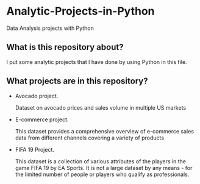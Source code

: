 # Analytic-Projects-in-Python
Data Analysis projects with Python

## What is this repository about?
I put some analytic projects that I have done by using Python in this file.

## What projects are in this repository?
* Avocado project.

    Dataset on avocado prices and sales volume in multiple US markets

* E-commerce project.

    This dataset provides a comprehensive overview of e-commerce sales data from different channels covering a variety of products
* FIFA 19 Project.

    This dataset is a collection of various attributes of the players in the game FIFA 19 by EA Sports. It is not a large dataset by any means - for the limited number of people or players who qualify as professionals.
